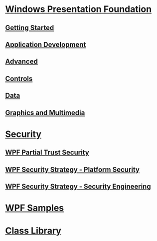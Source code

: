 # [Windows Presentation Foundation](index.md)
## [Getting Started](getting-started/)
## [Application Development](app-development/)
## [Advanced](advanced/)
## [Controls](controls/)
## [Data](data/)
## [Graphics and Multimedia](graphics-multimedia/)
# [Security](security-wpf.md)
## [WPF Partial Trust Security](wpf-partial-trust-security.md)
## [WPF Security Strategy - Platform Security](wpf-security-strategy-platform-security.md)
## [WPF Security Strategy - Security Engineering](wpf-security-strategy-security-engineering.md)
# [WPF Samples](wpf-samples.md)
# [Class Library](class-library-wpf.md)
